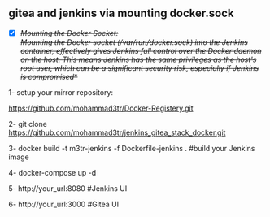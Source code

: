 ## gitea and jenkins via mounting docker.sock
- [x] ~~*Mounting the Docker Socket:  
Mounting the Docker socket (/var/run/docker.sock) into the Jenkins container,
effectively gives Jenkins full control over the Docker daemon on the host.
This means Jenkins has the same privileges as the host's root user, which can be a significant security risk, especially if Jenkins is compromised**~~ 

1- setup your mirror repository: 

 https://github.com/mohammad3tr/Docker-Registery.git

2- git clone https://github.com/mohammad3tr/jenkins_gitea_stack_docker.git 

3- docker build -t m3tr-jenkins -f Dockerfile-jenkins . #build your Jenkins image

4- docker-compose up -d

5- http://your_url:8080 #Jenkins UI

6- http://your_url:3000 #Gitea UI

